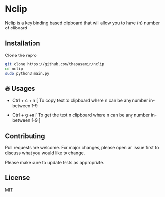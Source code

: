 # Nclip
Nclip is a key binding based clipboard that will allow you to have (n) number of cliboard


## Installation

Clone the repro

```bash
git clone https://github.com/thapasamir/nclip
cd nclip
sudo python3 main.py
```

## :fire: Usages
- Ctrl + c + n [ To copy text to clipboard where n can be any number in-between 1-9

- Ctrl + g +n [ To get the text n clipboard where n can be any number in-between 1-9 ]


## Contributing
Pull requests are welcome. For major changes, please open an issue first to discuss what you would like to change.

Please make sure to update tests as appropriate.

## License
[MIT](https://choosealicense.com/licenses/mit/)
